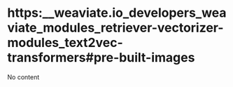 # https:__weaviate.io_developers_weaviate_modules_retriever-vectorizer-modules_text2vec-transformers#pre-built-images
No content